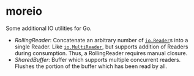 moreio
======

Some additional IO utilities for Go.
 * *RollingReader*: Concatenate an arbitrary number of [`io.Reader`](http://golang.org/pkg/io/#Reader)s into a single Reader. Like [`io.MultiReader`](http://golang.org/pkg/io/#MultiReader), but supports addition of Readers during consumption. Thus, a RollingReader requires manual closure.
 * *SharedBuffer*: Buffer which supports multiple concurrent readers. Flushes the portion of the buffer which has been read by all.
